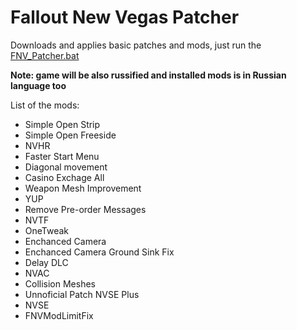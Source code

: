 # Fallout New Vegas Patcher
Downloads and applies basic patches and mods, just run the [FNV_Patcher.bat](https://github.com/Gsset/FNV-Patcher/releases/download/script_v2/FNV_Patcher.bat)

**Note: game will be also russified and installed mods is in Russian language too**

List of the mods:
+ Simple Open Strip
+ Simple Open Freeside
+ NVHR
+ Faster Start Menu
+ Diagonal movement
+ Casino Exchage All
+ Weapon Mesh Improvement
+ YUP
+ Remove Pre-order Messages
+ NVTF
+ OneTweak
+ Enchanced Camera
+ Enchanced Camera Ground Sink Fix
+ Delay DLC
+ NVAC
+ Collision Meshes
+ Unnoficial Patch NVSE Plus
+ NVSE
+ FNVModLimitFix
